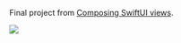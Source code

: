 Final project from [Composing SwiftUI views][fs].

![][gif]

[fs]: https://fivestars.blog/swiftui/design-system-composing-views.html

[gif]: textFields.png
